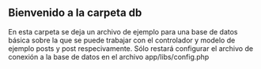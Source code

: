 ## Bienvenido a la carpeta db

En esta carpeta se deja un archivo de ejemplo para una base de datos básica sobre la que se puede trabajar con el controlador y modelo de ejemplo posts y post respecivamente. Sólo restará configurar el archivo de conexión a la base de datos en el archivo app/libs/config.php
